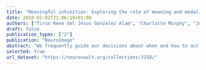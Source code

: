 ```yaml
---
title: "Meaningful inhibition: Exploring the role of meaning and modality in response inhibition"
date: 2018-02-02T21:06:19+01:00
authors: ["Tirso Rene del Jesus Gonzalez Alam", "Charlotte Murphy", "Jonathan Smallwood", "Elizabeth Jefferies"]
draft: false
publication_types: ["2"]
publication: "NeuroImage"
abstract: "We frequently guide our decisions about when and how to act based on the meanings of perceptual inputs: we might avoid treading on a flower, but not on a leaf. However, most research on response inhibition has used simple perceptual stimuli devoid of meaning. In two Go/No-Go experiments, we examined whether the neural mechanisms supporting response inhibition are influenced by the relevance of meaning to the decision, and by presentation modality (whether concepts were presented as words or images). In an on-line fMRI experiment, we found common regions for response inhibition across perceptual and conceptual decisions. These included the bilateral intraparietal sulcus and the right inferior frontal sulcus, whose neural responses have been linked to diverse cognitive demands in previous studies. In addition, we identified a cluster in ventral lateral occipital cortex that was sensitive to the modality of input, with a stronger response to No-Go than Go trials for meaningful images, compared to words with the same semantic content. In a second experiment, using resting-state fMRI, we explored how individual variation in the intrinsic connectivity of these activated regions related to variation in behavioural performance. Participants who showed stronger connectivity between common inhibition regions and limbic areas in medial temporal and subgenual anterior cingulate cortex were better at inhibition when this was driven by the meaning of the items. In addition, regions with a specific role in picture inhibition were more connected to a cluster in the thalamus/caudate for participants who were better at performing the picture task outside of the scanner. Together these studies indicate that the capacity to appropriately withhold action depends on interactions between common control regions, which are important across multiple types of input and decision, and other brain regions linked to specific inputs (i.e., visual features) or representations (e.g., memory)."
selected: true
url_dataset: "https://neurovault.org/collections/3158/"
---
```


